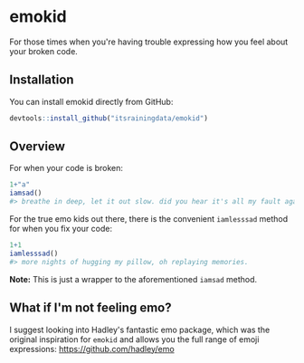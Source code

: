 emokid
======

For those times when you're having trouble expressing how you feel about your broken code.

Installation
------------

You can install emokid directly from GitHub:

``` r
devtools::install_github("itsrainingdata/emokid")
```

Overview
--------

For when your code is broken:

``` r
1+"a"
iamsad()
#> breathe in deep, let it out slow. did you hear it's all my fault again?
```

For the true emo kids out there, there is the convenient `iamlesssad` method for when you fix your code:

``` r
1+1
iamlesssad()
#> more nights of hugging my pillow, oh replaying memories.
```

**Note:** This is just a wrapper to the aforementioned `iamsad` method.

What if I'm not feeling emo?
----------------------------

I suggest looking into Hadley's fantastic emo package, which was the original inspiration for `emokid` and allows you the full range of emoji expressions: <https://github.com/hadley/emo>

